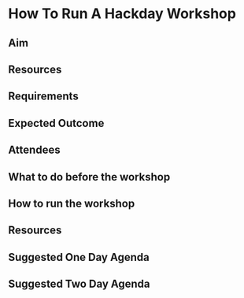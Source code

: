 # How To Run A Hackday Workshop

## Aim

## Resources

## Requirements


## Expected Outcome

## Attendees

## What to do before the workshop

## How to run the workshop

## Resources


## Suggested One Day Agenda


## Suggested Two Day Agenda

